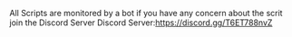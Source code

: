 All Scripts are monitored by a bot if you have any concern about the scrit join the Discord Server
Discord Server:https://discord.gg/T6ET788nvZ
